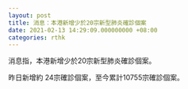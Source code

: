 ```yaml
---
layout: post
title: 消息：本港新增少於20宗新型肺炎確診個案
date: 2021-02-13 14:29:09.000000000 +08:00
categories: rthk
---
```


消息指，本港新增少於20宗新型肺炎確診個案。

昨日新增約 24宗確診個案，至今累計10755宗確診個案。
